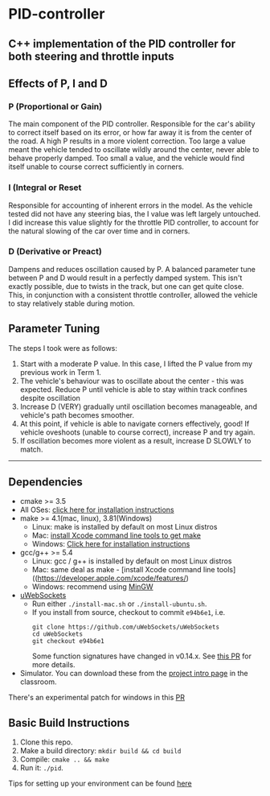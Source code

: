 # PID-controller
C++ implementation of the PID controller for both steering and throttle inputs
---
## Effects of P, I and D
### P (Proportional or Gain)
The main component of the PID controller. Responsible for the car's ability to correct itself based on its error, or how far away it is from the center of the road. A high P results in a more violent correction. Too large a value meant the vehicle tended to oscillate wildly around the center, never able to behave properly damped. Too small a value, and the vehicle would find itself unable to course correct sufficiently in corners.
### I (Integral or Reset
Responsible for accounting of inherent errors in the model. As the vehicle tested did not have any steering bias, the I value was left largely untouched. I did increase this value slightly for the throttle PID controller, to account for the natural slowing of the car over time and in corners.
### D (Derivative or Preact)
Dampens and reduces oscillation caused by P. A balanced parameter tune between P and D would result in a perfectly damped system. This isn't exactly possible, due to twists in the track, but one can get quite close. This, in conjunction with a consistent throttle controller, allowed the vehicle to stay relatively stable during motion.

## Parameter Tuning
The steps I took were as follows:
1. Start with a moderate P value. In this case, I lifted the P value from my previous work in Term 1.
2. The vehicle's behaviour was to oscillate about the center - this was expected. Reduce P until vehicle is able to stay within track confines despite oscillation
3. Increase D (VERY) gradually until oscillation becomes manageable, and vehicle's path becomes smoother.
4. At this point, if vehicle is able to navigate corners effectively, good! If vehicle oveshoots (unable to course correct), increase P and try again.
5. If oscillation becomes more violent as a result, increase D SLOWLY to match.
---

## Dependencies

* cmake >= 3.5
 * All OSes: [click here for installation instructions](https://cmake.org/install/)
* make >= 4.1(mac, linux), 3.81(Windows)
  * Linux: make is installed by default on most Linux distros
  * Mac: [install Xcode command line tools to get make](https://developer.apple.com/xcode/features/)
  * Windows: [Click here for installation instructions](http://gnuwin32.sourceforge.net/packages/make.htm)
* gcc/g++ >= 5.4
  * Linux: gcc / g++ is installed by default on most Linux distros
  * Mac: same deal as make - [install Xcode command line tools]((https://developer.apple.com/xcode/features/)
  * Windows: recommend using [MinGW](http://www.mingw.org/)
* [uWebSockets](https://github.com/uWebSockets/uWebSockets)
  * Run either `./install-mac.sh` or `./install-ubuntu.sh`.
  * If you install from source, checkout to commit `e94b6e1`, i.e.
    ```
    git clone https://github.com/uWebSockets/uWebSockets 
    cd uWebSockets
    git checkout e94b6e1
    ```
    Some function signatures have changed in v0.14.x. See [this PR](https://github.com/udacity/CarND-MPC-Project/pull/3) for more details.
* Simulator. You can download these from the [project intro page](https://github.com/udacity/self-driving-car-sim/releases) in the classroom.

There's an experimental patch for windows in this [PR](https://github.com/udacity/CarND-PID-Control-Project/pull/3)

## Basic Build Instructions

1. Clone this repo.
2. Make a build directory: `mkdir build && cd build`
3. Compile: `cmake .. && make`
4. Run it: `./pid`. 

Tips for setting up your environment can be found [here](https://classroom.udacity.com/nanodegrees/nd013/parts/40f38239-66b6-46ec-ae68-03afd8a601c8/modules/0949fca6-b379-42af-a919-ee50aa304e6a/lessons/f758c44c-5e40-4e01-93b5-1a82aa4e044f/concepts/23d376c7-0195-4276-bdf0-e02f1f3c665d)